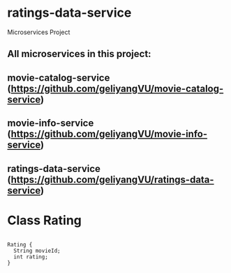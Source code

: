 # ratings-data-service
Microservices Project 

## All microservices in this project:


## movie-catalog-service (https://github.com/geliyangVU/movie-catalog-service)

## movie-info-service (https://github.com/geliyangVU/movie-info-service)

## ratings-data-service (https://github.com/geliyangVU/ratings-data-service)



# Class Rating
```

Rating {
  String movieId;
  int rating;
}


```
